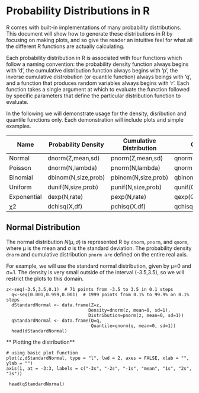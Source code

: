 # Probability Distributions in R

R comes with built-in implementations of many probability distributions. This document will show how to generate these distributions in R by focusing on making plots, and so give the reader an intuitive feel for what all the different R functions are actually calculating.

Each probability distribution in R is associated with four functions which follow a naming convention: the probability density function always begins with ‘d’, the cumulative distribution function always begins with ‘p’, the inverse cumulative distrobution (or quantile function) always beings with ‘q’, and a function that produces random variables always begins with ‘r’. Each function takes a single argument at which to evaluate the function followed by specific parameters that define the particular distribution function to evaluate.

In the following we will demonstrate usage for the density, disribution and quantile functions only. Each demonstration will include plots and simple examples.

|Name       |	Probability Density|	Cumulative Distribution|	Quantile           |
|-----------|--------------------|-------------------------|---------------------|
|Normal     |	dnorm(Z,mean,sd)   |	pnorm(Z,mean,sd)       |	qnorm(Q,mean,sd)   |
|Poisson    |	dnorm(N,lambda)    |	pnorm(N,lambda)        |	qnorm(Q,lambda)    |
|Binomial   |	dbinom(N,size,prob)|	pbinom(N,size,prob)    |	qbinom(Q,size,prob)|
|Uniform    |	dunif(N,size,prob) |	punif(N,size,prob)     |	qunif(Q,size,prob) |
|Exponential|	dexp(N,rate)       |	pexp(N,rate)           |	qexp(Q,rate)       |
|χ2         |dchisq(X,df)        |	pchisq(X.df)           |	qchisq(X,df)       |


## Normal Distribution
The normal distribution $N(\mu,\sigma)$ is represented R by `dnorm`, `pnorm`, and `qnorm`, where μ
 is the mean and σ  is the standard deviation. The probability density `dnorm` and cumulative distribution `pnorm are` defined on the entire real axis.

For example, we will use the standard normal distribution, given by μ=0  and σ=1. The density is very small outside of the interval (-3.5,3.5), so we will restrict the plots to this domain.

```
z<-seq(-3.5,3.5,0.1)  # 71 points from -3.5 to 3.5 in 0.1 steps
  q<-seq(0.001,0.999,0.001)  # 1999 points from 0.1% to 99.9% on 0.1% steps
  dStandardNormal <- data.frame(Z=z, 
                               Density=dnorm(z, mean=0, sd=1),
                               Distribution=pnorm(z, mean=0, sd=1))  
  qStandardNormal <- data.frame(Q=q, 
                                Quantile=qnorm(q, mean=0, sd=1))  
  head(dStandardNormal)
```
** Plotting the distribution**

```
# using basic plot function
plot(z,dStandardNormal, type = "l", lwd = 2, axes = FALSE, xlab = "", ylab = "")
axis(1, at = -3:3, labels = c("-3s", "-2s", "-1s", "mean", "1s", "2s", "3s"))
```

```
 head(qStandardNormal)
```
